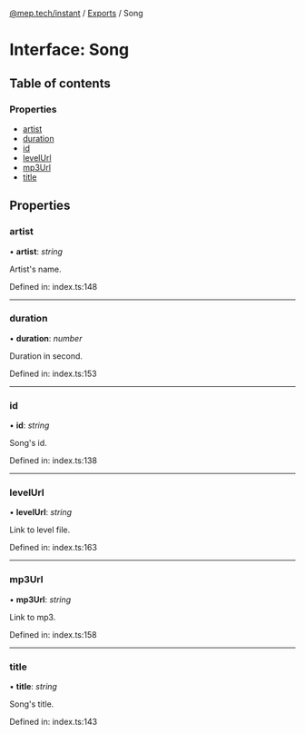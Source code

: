 [@mep.tech/instant](../DOCS.md) / [Exports](../modules.md) / Song

# Interface: Song

## Table of contents

### Properties

- [artist](song.md#artist)
- [duration](song.md#duration)
- [id](song.md#id)
- [levelUrl](song.md#levelurl)
- [mp3Url](song.md#mp3url)
- [title](song.md#title)

## Properties

### artist

• **artist**: *string*

Artist's name.

Defined in: index.ts:148

___

### duration

• **duration**: *number*

Duration in second.

Defined in: index.ts:153

___

### id

• **id**: *string*

Song's id.

Defined in: index.ts:138

___

### levelUrl

• **levelUrl**: *string*

Link to level file.

Defined in: index.ts:163

___

### mp3Url

• **mp3Url**: *string*

Link to mp3.

Defined in: index.ts:158

___

### title

• **title**: *string*

Song's title.

Defined in: index.ts:143
